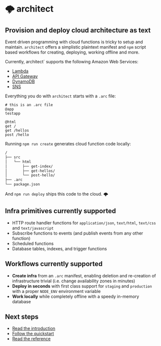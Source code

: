 # &#x1f329; architect
## Provision and deploy cloud architecture as text

Event driven programming with cloud functions is tricky to setup and maintain. `architect` offers a simplistic plaintext manifest and `npm` script based workflows for creating, deploying, working offline and more.

Currently, architect` supports the following Amazon Web Services:

- [Lambda](https://aws.amazon.com/lambda/)
- [API Gateway](https://aws.amazon.com/api-gateway/)
- [DynamoDB](https://aws.amazon.com/dynamodb/)
- [SNS](https://aws.amazon.com/sns/)

Everything you do with `architect` starts with a `.arc` file:

```arc
# this is an .arc file
@app
testapp

@html
get /
get /hellos
post /hello
```

Running `npm run create` generates cloud function code locally:

```bash
/
├── src
│   └── html
│       ├── get-index/
│       ├── get-hellos/
│       └── post-hello/
├── .arc
└── package.json

```

And `npm run deploy` ships this code to the cloud. <span class=cloud>&#x1f329;</span>

## Infra primitives currently supported

- HTTP route handler functions for `application/json`, `text/html`, `text/css` and `text/javascript`
- Subscribe functions to events (and publish events from any other function)
- Scheduled functions 
- Database tables, indexes, and trigger functions

## Workflows currently supported

- **Create infra** from an `.arc` manifest, enabling deletion and re-creation of infrastructure trivial (i.e. change availability zones in minutes)
- **Deploy in seconds** with first class support for `staging` and `production` with a proper `NODE_ENV` environment variable 
- **Work locally** while completely offline with a speedy in-memory database
 
## Next steps

- [Read the introduction](/intro)
- [Follow the quickstart](/quickstart)
- [Read the reference](/reference)
